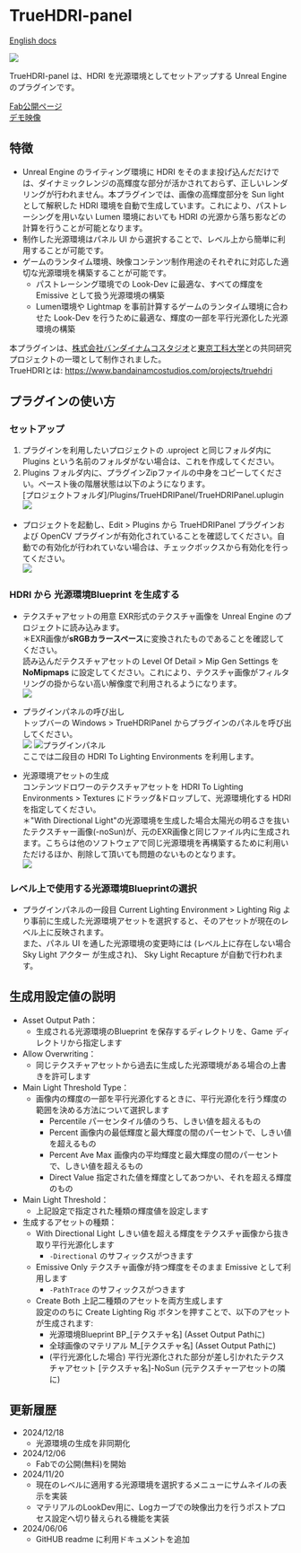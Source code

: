 # TrueHDRI-panel
[English docs](./README_en.md)

[![](./docs_attachments/TrueHDRI_Main_1.png)](https://www.fab.com/listings/b65cba4d-e038-4d8a-96fc-73fde41f039e)

TrueHDRI-panel は、HDRI を光源環境としてセットアップする Unreal Engine のプラグインです。

[Fab公開ページ](https://www.fab.com/listings/b65cba4d-e038-4d8a-96fc-73fde41f039e)  
[デモ映像](https://youtu.be/zwyQYrWBvSc)

## 特徴
- Unreal Engine のライティング環境に HDRI をそのまま投げ込んだだけでは、ダイナミックレンジの高輝度な部分が活かされておらず、正しいレンダリングが行われません。本プラグインでは、画像の高輝度部分を Sun light として解釈した HDRI 環境を自動で生成しています。これにより、パストレーシングを用いない Lumen 環境においても HDRI の光源から落ち影などの計算を行うことが可能となります。
- 制作した光源環境はパネル UI から選択することで、レベル上から簡単に利用することが可能です。
- ゲームのランタイム環境、映像コンテンツ制作用途のそれぞれに対応した適切な光源環境を構築することが可能です。
  - パストレーシング環境での Look-Dev に最適な、すべての輝度を Emissive として扱う光源環境の構築
  - Lumen環境や Lightmap を事前計算するゲームのランタイム環境に合わせた Look-Dev を行うために最適な、輝度の一部を平行光源化した光源環境の構築


本プラグインは、[株式会社バンダイナムコスタジオ](https://www.bandainamcostudios.com/)と[東京工科大学](https://www.teu.ac.jp/)との共同研究プロジェクトの一環として制作されました。  
TrueHDRIとは: https://www.bandainamcostudios.com/projects/truehdri


## プラグインの使い方

### セットアップ
1. プラグインを利用したいプロジェクトの .uproject と同じフォルダ内に Plugins という名前のフォルダがない場合は、これを作成してください。
2. Plugins フォルダ内に、プラグインZipファイルの中身をコピーしてください。ペースト後の階層状態は以下のようになります。  
[プロジェクトフォルダ]/Plugins/TrueHDRIPanel/TrueHDRIPanel.uplugin
![](./docs_attachments/installation_1.png)

- プロジェクトを起動し、Edit > Plugins から TrueHDRIPanel プラグインおよび OpenCV プラグインが有効化されていることを確認してください。自動での有効化が行われていない場合は、チェックボックスから有効化を行ってください。  
![](./docs_attachments/installation_2.png)

### HDRI から 光源環境Blueprint を生成する
- テクスチャアセットの用意
EXR形式のテクスチャ画像を Unreal Engine のプロジェクトに読み込みます。  
＊EXR画像が**sRGBカラースペース**に変換されたものであることを確認してください。  
読み込んだテクスチャアセットの Level Of Detail > Mip Gen Settings を **NoMipmaps** に設定してください。これにより、テクスチャ画像がフィルタリングの掛からない高い解像度で利用されるようになります。  
![](./docs_attachments/usage_3.png)

- プラグインパネルの呼び出し  
トップバーの Windows > TrueHDRIPanel からプラグインのパネルを呼び出してください。  
![](./docs_attachments/usage_1.png)
![プラグインパネル](./docs_attachments/usage_2.png)  
ここでは二段目の HDRI To Lighting Environments を利用します。

- 光源環境アセットの生成  
コンテンツドロワーのテクスチャアセットを HDRI To Lighting Environments > Textures にドラッグ&ドロップして、光源環境化する HDRI を指定してください。  
＊"With Directional Light"の光源環境を生成した場合太陽光の明るさを抜いたテクスチャー画像(-noSun)が、元のEXR画像と同じファイル内に生成されます。こちらは他のソフトウェアで同じ光源環境を再構築するために利用いただけるほか、削除して頂いても問題のないものとなります。  
![](./docs_attachments/usage_4.png)

### レベル上で使用する光源環境Blueprintの選択
- プラグインパネルの一段目 Current Lighting Environment > Lighting Rig より事前に生成した光源環境アセットを選択すると、そのアセットが現在のレベル上に反映されます。  
また、パネル UI を通した光源環境の変更時には (レベル上に存在しない場合 Sky Light アクター が生成され)、 Sky Light Recapture が自動で行われます。


## 生成用設定値の説明
- Asset Output Path：
  - 生成される光源環境のBlueprint を保存するディレクトリを、Game ディレクトリから指定します
- Allow Overwriting：
  - 同じテクスチャアセットから過去に生成した光源環境がある場合の上書きを許可します
- Main Light Threshold Type：
  - 画像内の輝度の一部を平行光源化するときに、平行光源化を行う輝度の範囲を決める方法について選択します
    - Percentile パーセンタイル値のうち、しきい値を超えるもの
    - Percent 画像内の最低輝度と最大輝度の間のパーセントで、しきい値を超えるもの
    - Percent Ave Max 画像内の平均輝度と最大輝度の間のパーセントで、しきい値を超えるもの
    - Direct Value 指定された値を輝度としてあつかい、それを超える輝度のもの
- Main Light Threshold：
  - 上記設定で指定された種類の輝度値を設定します
- 生成するアセットの種類：
  - With Directional Light しきい値を超える輝度をテクスチャ画像から抜き取り平行光源化します
    - `-Directional` のサフィックスがつきます
  - Emissive Only テクスチャ画像が持つ輝度をそのまま Emissive として利用します
    - `-PathTrace` のサフィックスがつきます
  - Create Both 上記二種類のアセットを両方生成します  
  設定ののちに Create Lighting Rig ボタンを押すことで、以下のアセットが生成されます:
    - 光源環境Blueprint BP_[テクスチャ名] (Asset Output Pathに)
    - 全球画像のマテリアル M_[テクスチャ名] (Asset Output Pathに)
    - (平行光源化した場合) 平行光源化された部分が差し引かれたテクスチャアセット [テクスチャ名]-NoSun (元テクスチャーアセットの隣に)


## 更新履歴
- 2024/12/18
  - 光源環境の生成を非同期化
- 2024/12/06
  - Fabでの公開(無料)を開始
- 2024/11/20
  - 現在のレベルに適用する光源環境を選択するメニューにサムネイルの表示を実装
  - マテリアルのLookDev用に、Logカーブでの映像出力を行うポストプロセス設定へ切り替えられる機能を実装
- 2024/06/06
  - GitHUB readme に利用ドキュメントを追加
